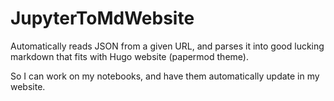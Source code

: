 # JupyterToMdWebsite


Automatically reads JSON from a given URL, and parses it into good lucking markdown that fits with Hugo website (papermod theme). 

So I can work on my notebooks, and have them automatically update in my website.
